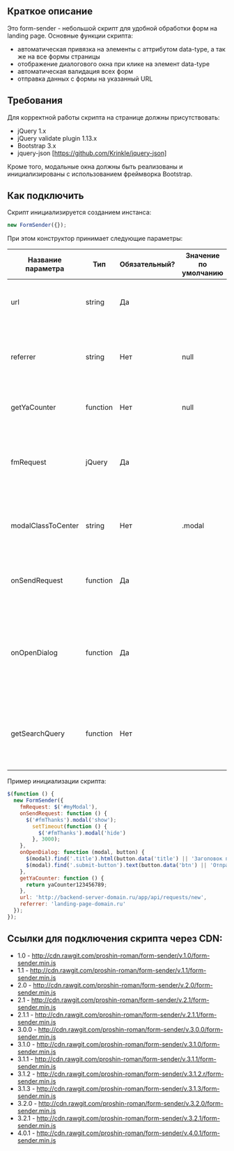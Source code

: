 ## Краткое описание
Это form-sender - небольшой скрипт для удобной обработки форм на landing page. Основные функции скрипта:
- автоматическая привязка на элементы с аттрибутом data-type, а так же на все формы страницы
- отображение диалогового окна при клике на элемент data-type
- автоматическая валидация всех форм
- отправка данных с формы на указанный URL

## Требования
Для корректной работы скрипта на странице должны присутствовать:
* jQuery 1.x
* jQuery validate plugin 1.13.x
* Bootstrap 3.x
* jquery-json [https://github.com/Krinkle/jquery-json]

Кроме того, модальные окна должны быть реализованы и инициализированы с использованием фреймворка Bootstrap.

## Как подключить
Скрипт инициализируется созданием инстанса:
```javascript
new FormSender({});
```

При этом конструктор принимает следующие параметры:

| Название параметра | Тип | Обязательный? | Значение по умолчанию | Описание |
| --- | --- | --- | --- | --- |
| url | string | Да | | URL, на который будут отправляться данные с формы |
| referrer | string | Нет | null | Маркер сайта, используется для определения отправителя на стороне сервера |
| getYaCounter | function | Нет | null | Функция, возвращающая объект Яндекс.Метрики |
| fmRequest | jQuery | Да | | jQuery объект модального окна, который будет отображен при клике на элементы с data-type |
| modalClassToCenter | string | Нет | .modal | CSS класс для поиска модальных окон, которые необходимо центрировать |
| onSendRequest | function | Да | | Callback функция, которая вызывается по завершению запроса |
| onOpenDialog | function | Да | | Callback функция, которая вызывается после клика по элементу data-type, но перед отображением модального окна |
| getSearchQuery | function | Нет | | Функция, возвращающая query часть URL текущей страницы. По умолчанию используется location.search |

Пример инициализации скрипта:
```javascript
$(function () {
  new FormSender({
    fmRequest: $('#myModal'),
    onSendRequest: function () {
      $('#fmThanks').modal('show');
        setTimeout(function () {
          $('#fmThanks').modal('hide')
        }, 3000);
    },
    onOpenDialog: function (modal, button) {
      $(modal).find('.title').html(button.data('title') || 'Заголовок по умолчанию');
      $(modal).find('.submit-button').text(button.data('btn') || 'Отправить заявку');
    },
    getYaCounter: function () {
      return yaCounter123456789;
    },
    url: 'http://backend-server-domain.ru/app/api/requests/new',
    referrer: 'landing-page-domain.ru'
  });
});
```

## Ссылки для подключения скрипта через CDN:
* 1.0 - http://cdn.rawgit.com/proshin-roman/form-sender/v.1.0/form-sender.min.js
* 1.1 - http://cdn.rawgit.com/proshin-roman/form-sender/v.1.1/form-sender.min.js
* 2.0 - http://cdn.rawgit.com/proshin-roman/form-sender/v.2.0/form-sender.min.js
* 2.1 - http://cdn.rawgit.com/proshin-roman/form-sender/v.2.1/form-sender.min.js
* 2.1.1 - http://cdn.rawgit.com/proshin-roman/form-sender/v.2.1.1/form-sender.min.js
* 3.0.0 - http://cdn.rawgit.com/proshin-roman/form-sender/v.3.0.0/form-sender.min.js
* 3.1.0 - http://cdn.rawgit.com/proshin-roman/form-sender/v.3.1.0/form-sender.min.js
* 3.1.1 - http://cdn.rawgit.com/proshin-roman/form-sender/v.3.1.1/form-sender.min.js
* 3.1.2 - http://cdn.rawgit.com/proshin-roman/form-sender/v.3.1.2.r/form-sender.min.js
* 3.1.3 - http://cdn.rawgit.com/proshin-roman/form-sender/v.3.1.3/form-sender.min.js
* 3.2.0 - http://cdn.rawgit.com/proshin-roman/form-sender/v.3.2.0/form-sender.min.js
* 3.2.1 - http://cdn.rawgit.com/proshin-roman/form-sender/v.3.2.1/form-sender.min.js
* 4.0.1 - http://cdn.rawgit.com/proshin-roman/form-sender/v.4.0.1/form-sender.min.js
